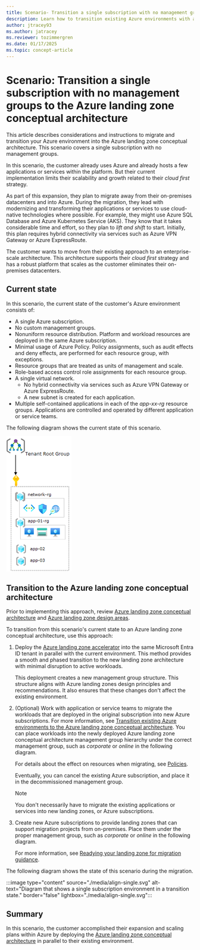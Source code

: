 ```yaml
---
title: Scenario- Transition a single subscription with no management groups to the Azure landing zone conceptual architecture
description: Learn how to transition existing Azure environments with a single subscription with no management groups into the Azure landing zone conceptual architecture.
author: jtracey93
ms.author: jatracey
ms.reviewer: tozimmergren
ms.date: 01/17/2025
ms.topic: concept-article
---
```


<!-- docutune:casing resourceType resourceTypes resourceId resourceIds -->

# Scenario: Transition a single subscription with no management groups to the Azure landing zone conceptual architecture

This article describes considerations and instructions to migrate and transition your Azure environment into the Azure landing zone conceptual architecture. This scenario covers a single subscription with no management groups.

In this scenario, the customer already uses Azure and already hosts a few applications or services within the platform. But their current implementation limits their scalability and growth related to their *cloud first* strategy.

As part of this expansion, they plan to migrate away from their on-premises datacenters and into Azure. During the migration, they lead with modernizing and transforming their applications or services to use cloud-native technologies where possible. For example, they might use Azure SQL Database and Azure Kubernetes Service (AKS). They know that it takes considerable time and effort, so they plan to *lift and shift* to start. Initially, this plan requires hybrid connectivity via services such as Azure VPN Gateway or Azure ExpressRoute.

The customer wants to move from their existing approach to an enterprise-scale architecture. This architecture supports their *cloud first* strategy and has a robust platform that scales as the customer eliminates their on-premises datacenters.

## Current state

In this scenario, the current state of the customer's Azure environment consists of:

- A single Azure subscription.
- No custom management groups.
- Nonuniform resource distribution. Platform and workload resources are deployed in the same Azure subscription.
- Minimal usage of Azure Policy. Policy assignments, such as audit effects and deny effects, are performed for each resource group, with exceptions.
- Resource groups that are treated as units of management and scale.
- Role-based access control role assignments for each resource group.
- A single virtual network.
  - No hybrid connectivity via services such as Azure VPN Gateway or Azure ExpressRoute.
  - A new subnet is created for each application.
- Multiple self-contained applications in each of the *app-xx-rg* resource groups. Applications are controlled and operated by different application or service teams.

The following diagram shows the current state of this scenario.

![Diagram that shows a single subscription environment.](./media/alz-align-scenario-single-sub.png)

## Transition to the Azure landing zone conceptual architecture

Prior to implementing this approach, review [Azure landing zone conceptual architecture](./index.md) and [Azure landing zone design areas](./design-areas.md).

To transition from this scenario's current state to an Azure landing zone conceptual architecture, use this approach:

1. Deploy the [Azure landing zone accelerator](./index.md#azure-platform-landing-zone-portal-accelerator) into the same Microsoft Entra ID tenant in parallel with the current environment. This method provides a smooth and phased transition to the new landing zone architecture with minimal disruption to active workloads.

   This deployment creates a new management group structure. This structure aligns with Azure landing zones design principles and recommendations. It also ensures that these changes don't affect the existing environment.

1. (Optional) Work with application or service teams to migrate the workloads that are deployed in the original subscription into new Azure subscriptions. For more information, see [Transition existing Azure environments to the Azure landing zone conceptual architecture](./../enterprise-scale/transition.md#move-resources-in-azure). You can place workloads into the newly deployed Azure landing zone conceptual architecture management group hierarchy under the correct management group, such as *corporate* or *online* in the following diagram.

   For details about the effect on resources when migrating, see [Policies](./../enterprise-scale/transition.md#policies).

   Eventually, you can cancel the existing Azure subscription, and place it in the decommissioned management group.

   > [!NOTE]
   > You don't necessarily have to migrate the existing applications or services into new landing zones, or Azure subscriptions.

1. Create new Azure subscriptions to provide landing zones that can support migration projects from on-premises. Place them under the proper management group, such as *corporate* or *online* in the following diagram.

   For more information, see [Readying your landing zone for migration guidance](../.././migrate/azure-migration-guide/ready-alz.md).

The following diagram shows the state of this scenario during the migration.

:::image type="content" source="./media/align-single.svg" alt-text="Diagram that shows a single subscription environment in a transition state." border="false" lightbox="./media/align-single.svg":::

## Summary

In this scenario, the customer accomplished their expansion and scaling plans within Azure by deploying the [Azure landing zone conceptual architecture](./index.md#azure-landing-zone-architecture) in parallel to their existing environment.
